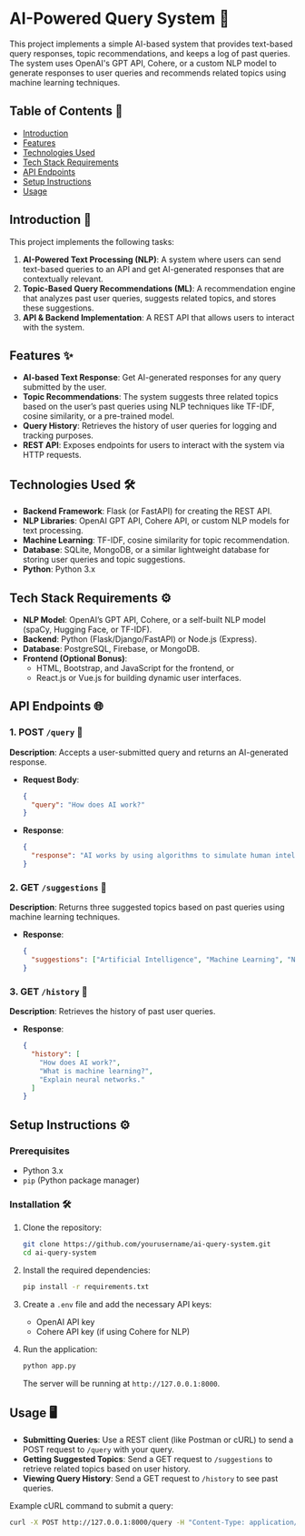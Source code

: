 # AI-Powered Query System 🤖

This project implements a simple AI-based system that provides text-based query responses, topic recommendations, and keeps a log of past queries. The system uses OpenAI's GPT API, Cohere, or a custom NLP model to generate responses to user queries and recommends related topics using machine learning techniques.

## Table of Contents 📑

- [Introduction](#introduction)
- [Features](#features)
- [Technologies Used](#technologies-used)
- [Tech Stack Requirements](#tech-stack-requirements)
- [API Endpoints](#api-endpoints)
- [Setup Instructions](#setup-instructions)
- [Usage](#usage)

## Introduction 🌟

This project implements the following tasks:

1. **AI-Powered Text Processing (NLP)**: A system where users can send text-based queries to an API and get AI-generated responses that are contextually relevant.
2. **Topic-Based Query Recommendations (ML)**: A recommendation engine that analyzes past user queries, suggests related topics, and stores these suggestions.
3. **API & Backend Implementation**: A REST API that allows users to interact with the system.

## Features ✨

- **AI-based Text Response**: Get AI-generated responses for any query submitted by the user.
- **Topic Recommendations**: The system suggests three related topics based on the user’s past queries using NLP techniques like TF-IDF, cosine similarity, or a pre-trained model.
- **Query History**: Retrieves the history of user queries for logging and tracking purposes.
- **REST API**: Exposes endpoints for users to interact with the system via HTTP requests.

## Technologies Used 🛠️

- **Backend Framework**: Flask (or FastAPI) for creating the REST API.
- **NLP Libraries**: OpenAI GPT API, Cohere API, or custom NLP models for text processing.
- **Machine Learning**: TF-IDF, cosine similarity for topic recommendation.
- **Database**: SQLite, MongoDB, or a similar lightweight database for storing user queries and topic suggestions.
- **Python**: Python 3.x

## Tech Stack Requirements ⚙️

- **NLP Model**: OpenAI’s GPT API, Cohere, or a self-built NLP model (spaCy, Hugging Face, or TF-IDF).
- **Backend**: Python (Flask/Django/FastAPI) or Node.js (Express).
- **Database**: PostgreSQL, Firebase, or MongoDB.
- **Frontend (Optional Bonus)**: 
  - HTML, Bootstrap, and JavaScript for the frontend, or
  - React.js or Vue.js for building dynamic user interfaces.

## API Endpoints 🌐

### 1. POST `/query` 💬
**Description**: Accepts a user-submitted query and returns an AI-generated response.

- **Request Body**:
    ```json
    {
      "query": "How does AI work?"
    }
    ```

- **Response**:
    ```json
    {
      "response": "AI works by using algorithms to simulate human intelligence."
    }
    ```

### 2. GET `/suggestions` 🧠
**Description**: Returns three suggested topics based on past queries using machine learning techniques.

- **Response**:
    ```json
    {
      "suggestions": ["Artificial Intelligence", "Machine Learning", "Neural Networks"]
    }
    ```

### 3. GET `/history` 📜
**Description**: Retrieves the history of past user queries.

- **Response**:
    ```json
    {
      "history": [
        "How does AI work?",
        "What is machine learning?",
        "Explain neural networks."
      ]
    }
    ```

## Setup Instructions ⚙️

### Prerequisites

- Python 3.x
- `pip` (Python package manager)

### Installation 🛠️

1. Clone the repository:
    ```bash
    git clone https://github.com/yourusername/ai-query-system.git
    cd ai-query-system
    ```

2. Install the required dependencies:
    ```bash
    pip install -r requirements.txt
    ```

3. Create a `.env` file and add the necessary API keys:
    - OpenAI API key
    - Cohere API key (if using Cohere for NLP)

4. Run the application:
    ```bash
    python app.py
    ```

    The server will be running at `http://127.0.0.1:8000`.

## Usage 🖥️

- **Submitting Queries**: Use a REST client (like Postman or cURL) to send a POST request to `/query` with your query.
- **Getting Suggested Topics**: Send a GET request to `/suggestions` to retrieve related topics based on user history.
- **Viewing Query History**: Send a GET request to `/history` to see past queries.

Example cURL command to submit a query:
```bash
curl -X POST http://127.0.0.1:8000/query -H "Content-Type: application/json" -d '{"query": "What is AI?"}'
